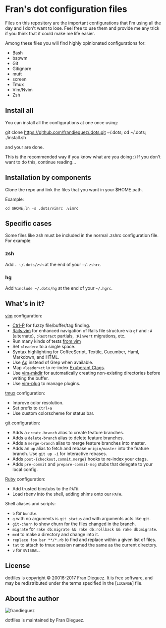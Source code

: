 Fran's dot configuration files
==============================
Files on this repository are the important configurations that I'm using
all the day and I don't want to lose. Feel free to use them and provide me
any trick if you think that it could make me life easier.

Among these files you will find highly opinionated configurations for:
  * Bash
  * bspwm
  * Git
  * Gitignore
  * mutt
  * screen
  * Tmux
  * Vim/Nvim
  * Zsh

Install all
-----------
You can install all the configurations at one once using:

  git clone https://github.com/frandieguez/.dots.git ~/.dots;
  cd ~/.dots;
  ./install.sh

and your are done.

This is the recommended way if you know what are you doing :)
If you don't want to do this, continue reading...

Installation by components
--------------------------
Clone the repo and link the files that you want in your $HOME path.

Example:

    cd $HOME;ln -s .dots/vimrc .vimrc

Specific cases
--------------

Some files like zsh must be included in the normal .zshrc configuration file. For example:

### zsh
Add `. ~/.dots/zsh` at the end of your `~/.zshrc`.

### hg
Add `%include ~/.dots/hg` at the end of your `~/.hgrc`.

What's in it?
-------------

[vim](http://www.vim.org/) configuration:

* [Ctrl-P](https://github.com/kien/ctrlp.vim) for fuzzy file/buffer/tag finding.
* [Rails.vim](https://github.com/tpope/vim-rails) for enhanced navigation of
  Rails file structure via `gf` and `:A` (alternate), `:Rextract` partials,
  `:Rinvert` migrations, etc.
* Run many kinds of tests [from vim]([https://github.com/janko-m/vim-test)
* Set `<leader>` to a single space.
* Syntax highlighting for CoffeeScript, Textile, Cucumber, Haml, Markdown, and
  HTML.
* Use [Ag](https://github.com/ggreer/the_silver_searcher) instead of Grep when available.
* Map `<leader>ct` to re-index [Exuberant Ctags](http://ctags.sourceforge.net/).
* Use [vim-mkdir](https://github.com/pbrisbin/vim-mkdir) for automatically
  creating non-existing directories before writing the buffer.
* Use [vim-plug](https://github.com/junegunn/vim-plug) to manage plugins.

[tmux](http://robots.thoughtbot.com/a-tmux-crash-course) configuration:

* Improve color resolution.
* Set prefix to `Ctrl+a`
* Use custom colorscheme for status bar.

[git](http://git-scm.com/) configuration:

* Adds a `create-branch` alias to create feature branches.
* Adds a `delete-branch` alias to delete feature branches.
* Adds a `merge-branch` alias to merge feature branches into master.
* Adds an `up` alias to fetch and rebase `origin/master` into the feature
  branch. Use `git up -i` for interactive rebases.
* Adds `post-{checkout,commit,merge}` hooks to re-index your ctags.
* Adds `pre-commit` and `prepare-commit-msg` stubs that delegate to your local
  config.

[Ruby](https://www.ruby-lang.org/en/) configuration:

* Add trusted binstubs to the `PATH`.
* Load rbenv into the shell, adding shims onto our `PATH`.

Shell aliases and scripts:

* `b` for `bundle`.
* `g` with no arguments is `git status` and with arguments acts like `git`.
* `git-churn` to show churn for the files changed in the branch.
* `migrate` for `rake db:migrate && rake db:rollback && rake db:migrate`.
* `mcd` to make a directory and change into it.
* `replace foo bar **/*.rb` to find and replace within a given list of files.
* `tat` to attach to tmux session named the same as the current directory.
* `v` for `$VISUAL`.

License
-------

dotfiles is copyright © 20016-2017 Fran Dieguez. It is free software, and may be
redistributed under the terms specified in the [`LICENSE`] file.

About the author
----------------

![frandieguez](http://www.mabishu.com/wp-content/uploads/2013/04/gafas.png)

dotfiles is maintained by Fran Dieguez.


